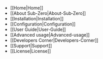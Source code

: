 * [[Home|Home]]
* [[About Sub-Zero|About-Sub‐Zero]]
* [[Installation|Installation]]
* [[Configuration|Configuration]]
* [[User Guide|User-Guide]]
* [[Advanced usage|Advanced-usage]]
* [[Developers Corner|Developers-Corner]]
* [[Support|Support]]
* [[License|License]]